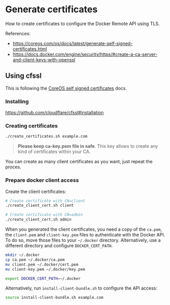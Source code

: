 # Generate certificates

How to create certificates to configure the Docker Remote API using TLS.

References:
- https://coreos.com/os/docs/latest/generate-self-signed-certificates.html
- https://docs.docker.com/engine/security/https/#create-a-ca-server-and-client-keys-with-openssl

## Using cfssl

This is following the [CoreOS self signed certificates](https://coreos.com/os/docs/latest/generate-self-signed-certificates.html) docs.

### Installing

https://github.com/cloudflare/cfssl#installation

### Creating certificates

```bash
./create_certificates.sh example.com
```

> **Please keep ca-key.pem file in safe**. This key allows to create any kind of certificates within your CA.

You can create as many client certificates as you want, just repeat the proces.

### Prepare docker client access

Create the client certificates:
```bash
# Create certificate with CN=client
./create_client_cert.sh client

# Create certificate with CN=admin
./create_client_cert.sh admin
```

When you generated the client certificates, you need a copy of the `ca.pem`, the `client.pem` and `client-key.pem` files to authenticate with the Docker API. To do so, move those files to your `~/.docker` directory. Alternatively, use a different directory and configure `DOCKER_CERT_PATH`.

```bash
mkdir ~/.docker
cp ca.pem ~/.docker/ca.pem
mv client.pem ~/.docker/cert.pem
mv client-key.pem ~/.docker/key.pem
```

```bash
export DOCKER_CERT_PATH=~/.docker
```

Alternatively, run `install-client-bundle.sh` to configure the API access:

```bash
source install-client-bundle.sh example.com
```
